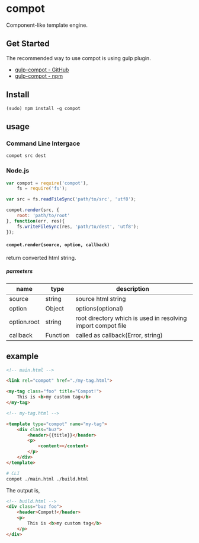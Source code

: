 # compot
Component-like template engine.

## Get Started

The recommended way to use compot is using gulp plugin.

- [gulp-compot - GitHub](https://github.com/Kiikurage/gulp-compot)
- [gulp-compot - npm](https://www.npmjs.com/package/gulp-compot)

## Install

```
(sudo) npm install -g compot
```

## usage

### Command Line Intergace

```
compot src dest
```

### Node.js

```js
var compot = require('compot'),
    fs = require('fs');

var src = fs.readFileSync('path/to/src', 'utf8');

compot.render(src, {
    root: 'path/to/root'
}, function(err, res){
    fs.writeFileSync(res, 'path/to/dest', 'utf8');
});
```

#### `compot.render(source, option, callback)`
return converted html string.

##### parmeters

name        | type     | description
----------- | -------- | ------------------------------------------------------------
source      | string   | source html string
option      | Object   | options(optional)
option.root | string   | root directory which is used in resolving import compot file
callback    | Function | called as callback(Error, string)

## example

```html
<!-- main.html -->

<link rel="compot" href="./my-tag.html">

<my-tag class="foo" title="Compot!">
    This is <b>my custom tag</b>
</my-tag>
```

```html
<!-- my-tag.html -->

<template type="compot" name="my-tag">
    <div class="buz">
        <header>{{title}}</header>
        <p>
            <content></content>
        </p>
    </div>
</template>
```

```bash
# CLI
compot ./main.html ./build.html
```

The output is,

```html
<!-- build.html -->
<div class="buz foo">
    <header>Compot!</header>
    <p>
        This is <b>my custom tag</b>
    </p>
</div>
```

